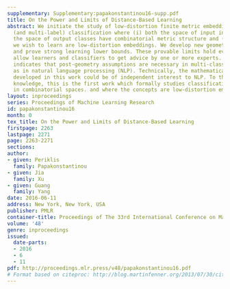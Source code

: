 ```yaml
---
supplementary: Supplementary:papakonstantinou16-supp.pdf
title: On the Power and Limits of Distance-Based Learning
abstract: We initiate the study of low-distortion finite metric embeddings in multi-class
  (and multi-label) classification where (i) both the space of input instances and
  the space of output classes have combinatorial metric structure and (ii) the concepts
  we wish to learn are low-distortion embeddings. We develop new geometric techniques
  and prove strong learning lower bounds. These provable limits hold even when we
  allow learners and classifiers to get advice by one or more experts. Our study overwhelmingly
  indicates that post-geometry assumptions are necessary in multi-class classification,
  as in natural language processing (NLP). Technically, the mathematical tools we
  developed in this work could be of independent interest to NLP. To the best of our
  knowledge, this is the first work which formally studies classification problems
  in combinatorial spaces. and where the concepts are low-distortion embeddings.
layout: inproceedings
series: Proceedings of Machine Learning Research
id: papakonstantinou16
month: 0
tex_title: On the Power and Limits of Distance-Based Learning
firstpage: 2263
lastpage: 2271
page: 2263-2271
sections: 
author:
- given: Periklis
  family: Papakonstantinou
- given: Jia
  family: Xu
- given: Guang
  family: Yang
date: 2016-06-11
address: New York, New York, USA
publisher: PMLR
container-title: Proceedings of The 33rd International Conference on Machine Learning
volume: '48'
genre: inproceedings
issued:
  date-parts:
  - 2016
  - 6
  - 11
pdf: http://proceedings.mlr.press/v48/papakonstantinou16.pdf
# Format based on citeproc: http://blog.martinfenner.org/2013/07/30/citeproc-yaml-for-bibliographies/
---
```

